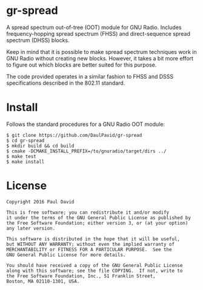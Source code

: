 # gr-spread
A spread spectrum out-of-tree (OOT) module for GNU Radio.
Includes frequency-hopping spread spectrum (FHSS) and
direct-sequence spread spectrum (DHSS) blocks.

Keep in mind that it is possible to make spread spectrum techniques work
in GNU Radio without creating new blocks. However, it takes a bit more effort
to figure out which blocks are better suited for this purpose.

The code provided operates in a similar fashion to FHSS and DSSS specifications described in the 802.11 standard.


Install
=======
Follows the standard procedures for a GNU Radio OOT module:

    $ git clone https://github.com/DaulPavid/gr-spread
    $ cd gr-spread
    $ mkdir build && cd build
    $ cmake -DCMAKE_INSTALL_PREFIX=/to/gnuradio/target/dirs ../
    $ make test
    $ make install

License
=======

```
Copyright 2016 Paul David

This is free software; you can redistribute it and/or modify
it under the terms of the GNU General Public License as published by
the Free Software Foundation; either version 3, or (at your option)
any later version.

This software is distributed in the hope that it will be useful,
but WITHOUT ANY WARRANTY; without even the implied warranty of
MERCHANTABILITY or FITNESS FOR A PARTICULAR PURPOSE.  See the
GNU General Public License for more details.

You should have received a copy of the GNU General Public License
along with this software; see the file COPYING.  If not, write to
the Free Software Foundation, Inc., 51 Franklin Street,
Boston, MA 02110-1301, USA.
```
